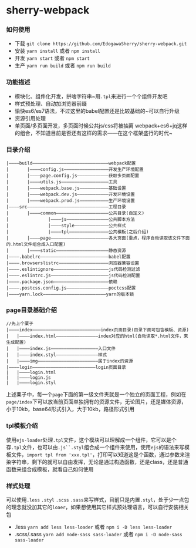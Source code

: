 # sherry-webpack

### 如何使用
* 下载 `git clone https://github.com/EdogawaSherry/sherry-webpack.git`
* 安装 `yarn install` 或者 `npm install`
* 开发 `yarn start` 或者 `npm start`
* 生产 `yarn run build` 或者 `npm run build`

### 功能描述
* 模块化、组件化开发，拼啥字符串~用`.tpl`来进行一个个组件开发吧
* 样式预处理、自动加浏览器前缀
* 愉快es6/es7语法，不过这里的babel配置还是比较基础的~可以自行升级
* 资源引用处理
* 单页面/多页面开发，多页面时候公共js/css将被抽离
webpack+es6+jq这样的组合，不知道目前是否还有这样的需求——在这个框架盛行的时代~

### 目录介绍
```
|————build—————————————————————————————webpack配置
|		|————config.js—————————————————开发生产环境配置
|		|————page.config.js————————————获取多页面配置
|		|————utils.js——————————————————工具
|		|————webpack.base.js———————————基础设置
|		|————webpack.dev.js————————————开发环境设置
|		|————webpack.prod.js———————————生产环境设置
|————src———————————————————————————————工程目录
|		|————common————————————————————公共目录(自定义)
|				|————js————————————————公共脚本方法
|				|————style—————————————公共样式
|				|————tpl———————————————公共模板(之后介绍)
|		|————page——————————————————————各大页面(重点，程序自动读取该文件下面的.html文件组合成入口配置)
|		|————static————————————————————静态资源
|————.babelrc——————————————————————————babel配置
|————.browserslistrc———————————————————浏览器兼容设置
|————.eslintignore—————————————————————js代码检测过滤
|————.eslintrc.js——————————————————————js代码检测配置
|————.package.json—————————————————————依赖
|————.postcss.config.js————————————————poctcss配置
|————yarn.lock————————————————————————yarn的版本锁
```

### page目录基础介绍
```
//先上个栗子
|————index——————————————————————————index页面目录(目录下面可包含模板、资源)
|   |————index.html————————————————index对应的html(自动读取*.html文件，来生成配置)
|   |————index.js——————————————————入口文件
|   |————index.styl————————————————样式
|   |————img———————————————————————属于index的资源
|————login————————————————————————login页面目录
|   |————login.html
|   |————login.js
|   |————login.styl
```
上述栗子中，每一个`page`下面的第一级文件夹就是一个独立的页面工程，例如在`page/index`下可以放当前页面单独拥有的资源文件，无论图片，还是媒体资源，小于10kb，base64形式引入，大于10kb，路径形式引用

### tpl模板介绍
使用`ejs-loader`处理`.tpl`文件，这个模块可以理解成一个组件，它可以是个存`.tpl`文件，也可以由`.js``.styl`组合成一个组件来使用，使用`ejs`的语法来写模板文件，`import tpl from 'xxx.tpl'`，打印可以知道这是个函数，通过参数来渲染字符串，剩下的就可以自由发挥，无论是通过构造函数，还是class，还是普通函数来组合成模板，就看自己如何使用

### 样式处理
可以使用`.less` `.styl` `.scss` `.sass`来写样式，目前只是内置`.styl`，处于少一点包的理念就没加其它的`loaer`，如果想使用其它样式预处理语言，可以自行安装相关包
* .less `yarn add less less-loader` 或者 `npm i -D less less-loader`
* .scss/.sass `yarn add node-sass sass-loader` 或者 `npm i -D node-sass sass-loader`

